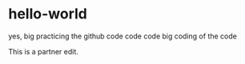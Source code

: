 # hello-world
yes, big practicing the github
code code code big coding of the code

This is a partner edit.
